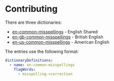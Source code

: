 # Contributing

There are three dictionaries:

- [en-common-misspellings](./dict-en.yaml) - English Shared
- [en-gb-common-misspellings](./dict-en-gb.yaml) - British English
- [en-us-common-misspellings](./dict-en-us.yaml) - American English

The entries use the following format:

```yaml
dictionaryDefinitions:
  - name: en-common-misspellings
    flagWords:
      - misspelling->correction
```
